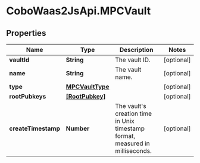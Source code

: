 # CoboWaas2JsApi.MPCVault

## Properties

Name | Type | Description | Notes
------------ | ------------- | ------------- | -------------
**vaultId** | **String** | The vault ID. | [optional] 
**name** | **String** | The vault name. | [optional] 
**type** | [**MPCVaultType**](MPCVaultType.md) |  | [optional] 
**rootPubkeys** | [**[RootPubkey]**](RootPubkey.md) |  | [optional] 
**createTimestamp** | **Number** | The vault&#39;s creation time in Unix timestamp format, measured in milliseconds. | [optional] 


